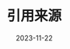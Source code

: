 ---
title: 引用来源
cover: /assets/images/cover3.jpg
icon: fa-solid fa-share-from-square
date: 2023-11-22
order: 8
---